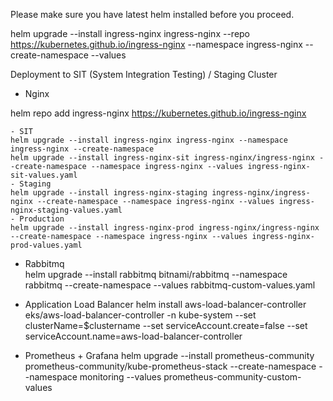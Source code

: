 Please make sure you have latest helm installed before you proceed.

helm upgrade --install ingress-nginx ingress-nginx --repo https://kubernetes.github.io/ingress-nginx --namespace ingress-nginx --create-namespace --values 

Deployment to SIT (System Integration Testing) / Staging Cluster
- Nginx

helm repo add ingress-nginx https://kubernetes.github.io/ingress-nginx

    - SIT
    helm upgrade --install ingress-nginx ingress-nginx --namespace ingress-nginx --create-namespace
    helm upgrade --install ingress-nginx-sit ingress-nginx/ingress-nginx --create-namespace --namespace ingress-nginx --values ingress-nginx-sit-values.yaml
    - Staging
    helm upgrade --install ingress-nginx-staging ingress-nginx/ingress-nginx --create-namespace --namespace ingress-nginx --values ingress-nginx-staging-values.yaml
    - Production
    helm upgrade --install ingress-nginx-prod ingress-nginx/ingress-nginx --create-namespace --namespace ingress-nginx --values ingress-nginx-prod-values.yaml

- Rabbitmq  
    helm upgrade --install rabbitmq bitnami/rabbitmq --namespace rabbitmq --create-namespace --values rabbitmq-custom-values.yaml

- Application Load Balancer
    helm install aws-load-balancer-controller eks/aws-load-balancer-controller -n kube-system --set clusterName=$clustername --set serviceAccount.create=false --set serviceAccount.name=aws-load-balancer-controller

- Prometheus + Grafana
    helm upgrade --install prometheus-community prometheus-community/kube-prometheus-stack --create-namespace --namespace monitoring --values prometheus-community-custom-values